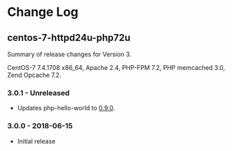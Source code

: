 # Change Log

## centos-7-httpd24u-php72u

Summary of release changes for Version 3.

CentOS-7 7.4.1708 x86_64, Apache 2.4, PHP-FPM 7.2, PHP memcached 3.0, Zend Opcache 7.2.

### 3.0.1 - Unreleased

- Updates php-hello-world to [0.9.0](https://github.com/jdeathe/php-hello-world/releases/tag/0.9.0).

### 3.0.0 - 2018-06-15

- Initial release